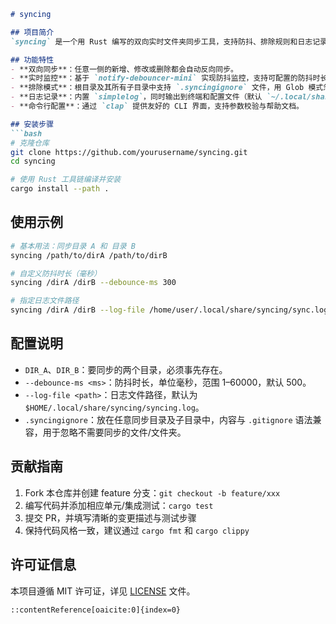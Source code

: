 ````markdown
# syncing

## 项目简介
`syncing` 是一个用 Rust 编写的双向实时文件夹同步工具，支持防抖、排除规则和日志记录。它监视两个本地目录中的变化，并自动将发生变更的文件或目录同步到另一端。

## 功能特性
- **双向同步**：任意一侧的新增、修改或删除都会自动反向同步。
- **实时监控**：基于 `notify-debouncer-mini` 实现防抖监控，支持可配置的防抖时长。
- **排除模式**：根目录及其所有子目录中支持 `.syncingignore` 文件，用 Glob 模式忽略指定文件或文件夹。
- **日志记录**：内置 `simplelog`，同时输出到终端和配置文件（默认 `~/.local/share/syncing/syncing.log`），可自定义日志级别和路径。
- **命令行配置**：通过 `clap` 提供友好的 CLI 界面，支持参数校验与帮助文档。

## 安装步骤
```bash
# 克隆仓库
git clone https://github.com/yourusername/syncing.git
cd syncing

# 使用 Rust 工具链编译并安装
cargo install --path .
````

## 使用示例

```bash
# 基本用法：同步目录 A 和 目录 B
syncing /path/to/dirA /path/to/dirB

# 自定义防抖时长（毫秒）
syncing /dirA /dirB --debounce-ms 300

# 指定日志文件路径
syncing /dirA /dirB --log-file /home/user/.local/share/syncing/sync.log
```

## 配置说明

* `DIR_A`、`DIR_B`：要同步的两个目录，必须事先存在。
* `--debounce-ms <ms>`：防抖时长，单位毫秒，范围 1–60000，默认 500。
* `--log-file <path>`：日志文件路径，默认为 `$HOME/.local/share/syncing/syncing.log`。
* `.syncingignore`：放在任意同步目录及子目录中，内容与 `.gitignore` 语法兼容，用于忽略不需要同步的文件/文件夹。

## 贡献指南

1. Fork 本仓库并创建 feature 分支：`git checkout -b feature/xxx`
2. 编写代码并添加相应单元/集成测试：`cargo test`
3. 提交 PR，并填写清晰的变更描述与测试步骤
4. 保持代码风格一致，建议通过 `cargo fmt` 和 `cargo clippy`

## 许可证信息

本项目遵循 MIT 许可证，详见 [LICENSE](./LICENSE) 文件。

```
::contentReference[oaicite:0]{index=0}
```
